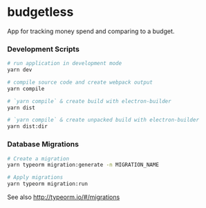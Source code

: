 # budgetless

App for tracking money spend and comparing to a budget.

### Development Scripts

```bash
# run application in development mode
yarn dev

# compile source code and create webpack output
yarn compile

# `yarn compile` & create build with electron-builder
yarn dist

# `yarn compile` & create unpacked build with electron-builder
yarn dist:dir
```

### Database Migrations

```bash
# Create a migration
yarn typeorm migration:generate -n MIGRATION_NAME

# Apply migrations
yarn typeorm migration:run

```

See also http://typeorm.io/#/migrations
